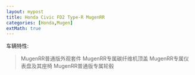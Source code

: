 ```yaml
---
layout: mypost
title: Honda Civic FD2 Type-R MugenRR
categories: [Honda,Mugen]
extMath: true
---
```


车辆特性:
> MugenRR普通版外观套件
> MugenRR专属碳纤维机顶盖
> MugenRR专属仪表盘及其座椅
> MugenRR普通版专属轮毂